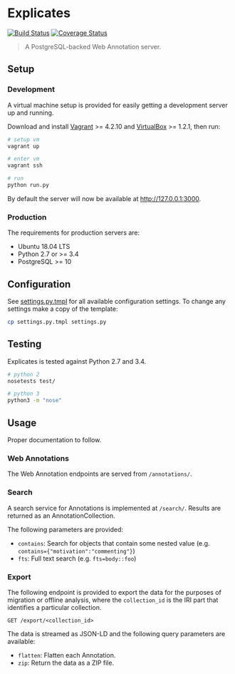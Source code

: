 # Explicates

[![Build Status](https://travis-ci.org/alexandermendes/explicates.svg?branch=master)](https://travis-ci.org/alexandermendes/explicates)
[![Coverage Status](https://coveralls.io/repos/github/alexandermendes/explicates/badge.svg?branch=master)](https://coveralls.io/github/alexandermendes/explicates?branch=master)

> A PostgreSQL-backed Web Annotation server.

## Setup

### Development

A virtual machine setup is provided for easily getting a development server up
and running.

Download and install
[Vagrant](https://www.vagrantup.com/) >= 4.2.10 and
[VirtualBox](https://www.virtualbox.org/) >= 1.2.1,
then run:

```bash
# setup vm
vagrant up

# enter vm
vagrant ssh

# run
python run.py
```

By default the server will now be available at http://127.0.0.1:3000.

### Production

The requirements for production servers are:

- Ubuntu 18.04 LTS
- Python 2.7 or >= 3.4
- PostgreSQL >= 10

## Configuration

See [settings.py.tmpl](settings.py.tmpl) for all available configuration
settings. To change any settings make a copy of the template:

```bash
cp settings.py.tmpl settings.py
```

## Testing

Explicates is tested against Python 2.7 and 3.4.

```bash
# python 2
nosetests test/

# python 3
python3 -m "nose"
```

## Usage

Proper documentation to follow.

### Web Annotations

The Web Annotation endpoints are served from `/annotations/`.

### Search

A search service for Annotations is implemented at `/search/`. Results are
returned as an AnnotationCollection.

The following parameters are provided:

- `contains`: Search for objects that contain some nested value
(e.g. `contains={"motivation":"commenting"}`)
- `fts`: Full text search (e.g. `fts=body::foo`)

### Export

The following endpoint is provided to export the data for the purposes of
migration or offline analysis, where the `collection_id` is the IRI part that
identifies a particular collection.

```http
GET /export/<collection_id>
```

The data is streamed as JSON-LD and the following query parameters are
available:

- `flatten`: Flatten each Annotation.
- `zip`: Return the data as a ZIP file.
